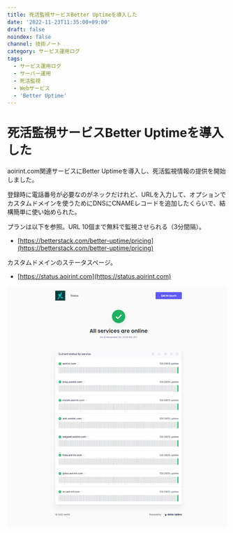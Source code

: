 ```yaml
---
title: 死活監視サービスBetter Uptimeを導入した
date: '2022-11-23T11:35:00+09:00'
draft: false
noindex: false
channel: 技術ノート
category: サービス運用ログ
tags:
  - サービス運用ログ
  - サーバー運用
  - 死活監視
  - Webサービス
  - 'Better Uptime'
---
```

# 死活監視サービスBetter Uptimeを導入した

aoirint.com関連サービスにBetter Uptimeを導入し、死活監視情報の提供を開始しました。

登録時に電話番号が必要なのがネックだけれど、URLを入力して、オプションでカスタムドメインを使うためにDNSにCNAMEレコードを追加したくらいで、結構簡単に使い始められた。

プランは以下を参照。URL 10個まで無料で監視させられる（3分間隔）。

- [https://betterstack.com/better-uptime/pricing](https://betterstack.com/better-uptime/pricing)

カスタムドメインのステータスページ。

- [https://status.aoirint.com](https://status.aoirint.com)

![](images/status_page.png)
